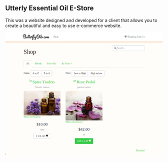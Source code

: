 ## Utterly Essential Oil E-Store

This was a website designed and developed for a client that allows you to create a beautiful and easy to use e-commerce website.

![Screen shot of the website](demo.png)
